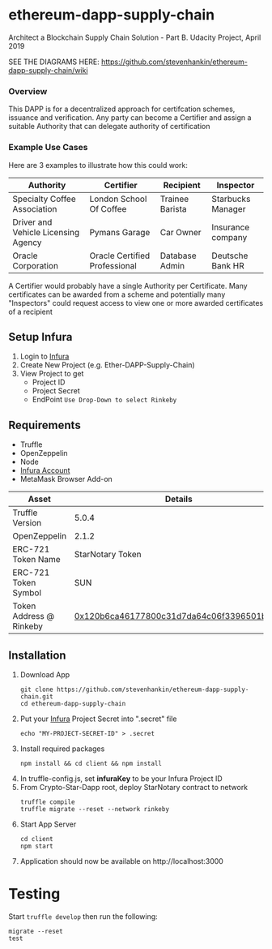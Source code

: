 # ethereum-dapp-supply-chain

Architect a Blockchain Supply Chain Solution - Part B.  Udacity Project, April 2019

SEE THE DIAGRAMS HERE: https://github.com/stevenhankin/ethereum-dapp-supply-chain/wiki

### Overview
This DAPP is for a decentralized approach for certifcation schemes, issuance and verification.
Any party can become a Certifier and assign a suitable Authority that can delegate authority of certification

### Example Use Cases
Here are 3 examples to illustrate how this could work:

| Authority                         | Certifier                   | Recipient     | Inspector         |
|-----------------------------------|-----------------------------|---------------|-------------------|
|Specialty Coffee Association       |London School Of Coffee      |Trainee Barista| Starbucks Manager |
|Driver and Vehicle Licensing Agency|Pymans Garage                |Car Owner      | Insurance company |
|Oracle Corporation                 |Oracle Certified Professional|Database Admin | Deutsche Bank HR  |

A Certifier would probably have a single Authority per Certificate.  Many certificates can be awarded from a scheme and potentially many "Inspectors" could request access to view one or more awarded certificates of a recipient



## Setup Infura

1) Login to [Infura](https://infura.io/dashboard)
1) Create New Project (e.g. Ether-DAPP-Supply-Chain)
1) View Project to get
    * Project ID
    * Project Secret
    * EndPoint  ```Use Drop-Down to select Rinkeby ```






## Requirements
* Truffle
* OpenZeppelin 
* Node
* [Infura Account](https://infura.io/)
* MetaMask Browser Add-on

Asset|Details
---|---
Truffle Version|5.0.4
OpenZeppelin|2.1.2
ERC-721 Token Name|StarNotary Token
ERC-721 Token Symbol|SUN
Token Address @ Rinkeby|[0x120b6ca46177800c31d7da64c06f3396501bf13f](https://rinkeby.etherscan.io/address/0x120b6ca46177800c31d7da64c06f3396501bf13f)

## Installation
1) Download App
    ```
    git clone https://github.com/stevenhankin/ethereum-dapp-supply-chain.git
    cd ethereum-dapp-supply-chain
    ```
2) Put your [Infura](https://infura.io) Project Secret into ".secret" file
    ```
    echo "MY-PROJECT-SECRET-ID" > .secret
    ```
3) Install required packages
    ```
    npm install && cd client && npm install
    ```
4) In truffle-config.js, set **infuraKey** to be your Infura Project ID
5) From Crypto-Star-Dapp root, deploy StarNotary contract to network
    ```
    truffle compile
    truffle migrate --reset --network rinkeby
    ```
6) Start App Server
    ```
    cd client
    npm start
    ```
7) Application should now be available on http://localhost:3000

# Testing
Start ```truffle develop``` then run the following:
```
migrate --reset
test
```
